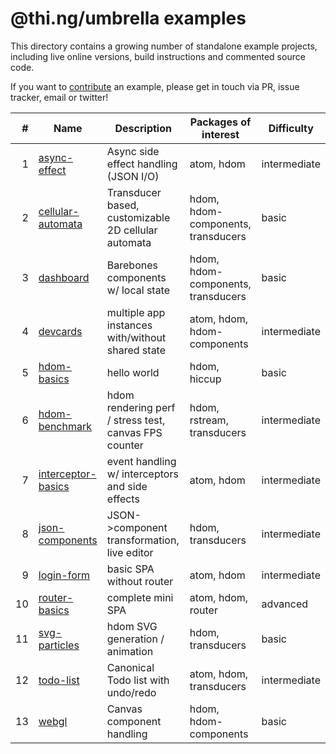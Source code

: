 # @thi.ng/umbrella examples

This directory contains a growing number of standalone example projects, including live online versions, build instructions and commented source code.

If you want to [contribute](../CONTRIBUTING.md) an example, please get in touch via PR, issue tracker, email or twitter!

| # | Name | Description | Packages of interest | Difficulty |
| ---: | --- | --- | --- | --- |
| 1 | [async-effect](./async-effect) | Async side effect handling (JSON I/O) | atom, hdom | intermediate |
| 2 | [cellular-automata](./cellular-automata) | Transducer based, customizable 2D cellular automata | hdom, hdom-components, transducers |  basic |
| 3 | [dashboard](./cellular-automata) | Barebones components w/ local state | hdom, hdom-components, transducers | basic |
| 4 | [devcards](./devcards) | multiple app instances with/without shared state | atom, hdom, hdom-components | intermediate |
| 5 | [hdom-basics](./hdom-basics) | hello world | hdom, hiccup | basic |
| 6 | [hdom-benchmark](./hdom-benchmark) | hdom rendering perf / stress test, canvas FPS counter | hdom, rstream, transducers | intermediate |
| 7 | [interceptor-basics](./hdom-benchmark) | event handling w/ interceptors and side effects | atom, hdom | intermediate |
| 8 | [json-components](./json-components) | JSON->component transformation, live editor | hdom, transducers | intermediate |
| 9 | [login-form](./login-form) | basic SPA without router | atom, hdom | intermediate |
| 10 | [router-basics](./router-basics) | complete mini SPA | atom, hdom, router | advanced |
| 11 | [svg-particles](./svg-particles) | hdom SVG generation / animation | hdom, transducers | basic |
| 12 | [todo-list](./todo-list) | Canonical Todo list with undo/redo | atom, hdom, transducers | intermediate |
| 13 | [webgl](./webgl) | Canvas component handling | hdom, hdom-components | basic |
